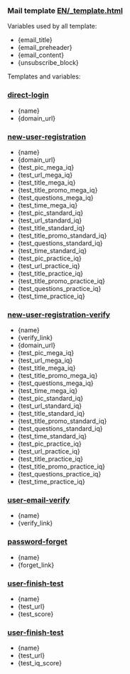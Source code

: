 ### Mail template [EN/_template.html](EN/_template.html)

Variables used by all template:
* {email_title}
* {email_preheader}
* {email_content}
* {unsubscribe_block}


Templates and variables:

### [direct-login](EN/direct-login.html) 
* {name}
* {domain_url}


### [new-user-registration](EN/new-user-registration.html) 
* {name}
* {domain_url}
* {test_pic_mega_iq}
* {test_url_mega_iq}
* {test_title_mega_iq}
* {test_title_promo_mega_iq}
* {test_questions_mega_iq}
* {test_time_mega_iq}
* {test_pic_standard_iq}
* {test_url_standard_iq}
* {test_title_standard_iq}
* {test_title_promo_standard_iq}
* {test_questions_standard_iq}
* {test_time_standard_iq}
* {test_pic_practice_iq}
* {test_url_practice_iq}
* {test_title_practice_iq}
* {test_title_promo_practice_iq}
* {test_questions_practice_iq}
* {test_time_practice_iq}

                    
### [new-user-registration-verify](EN/new-user-registration-verify.html) 
* {name}
* {verify_link}
* {domain_url}
* {test_pic_mega_iq}
* {test_url_mega_iq}
* {test_title_mega_iq}
* {test_title_promo_mega_iq}
* {test_questions_mega_iq}
* {test_time_mega_iq}
* {test_pic_standard_iq}
* {test_url_standard_iq}
* {test_title_standard_iq}
* {test_title_promo_standard_iq}
* {test_questions_standard_iq}
* {test_time_standard_iq}
* {test_pic_practice_iq}
* {test_url_practice_iq}
* {test_title_practice_iq}
* {test_title_promo_practice_iq}
* {test_questions_practice_iq}
* {test_time_practice_iq}


### [user-email-verify](EN/user-email-verify.html)
* {name}
* {verify_link}


### [password-forget](EN/password-forget.html)
* {name}
* {forget_link}


### [user-finish-test](EN/user-finish-test.html)
* {name}
* {test_url}
* {test_score}


### [user-finish-test](EN/user-finish-iq-test.html)
* {name}
* {test_url}
* {test_iq_score}